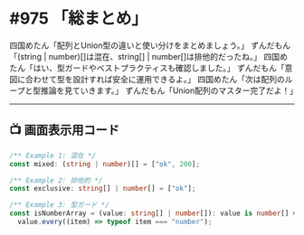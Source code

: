# #975 「総まとめ」

四国めたん「配列とUnion型の違いと使い分けをまとめましょう。」
ずんだもん「(string | number)[]は混在、string[] | number[]は排他的だったね。」
四国めたん「はい、型ガードやベストプラクティスも確認しました。」
ずんだもん「意図に合わせて型を設計すれば安全に運用できるよ。」
四国めたん「次は配列のループと型推論を見ていきます。」
ずんだもん「Union配列のマスター完了だよ！」

---

## 📺 画面表示用コード

```typescript
/** Example 1: 混在 */
const mixed: (string | number)[] = ["ok", 200];

/** Example 2: 排他的 */
const exclusive: string[] | number[] = ["ok"];

/** Example 3: 型ガード */
const isNumberArray = (value: string[] | number[]): value is number[] =>
  value.every((item) => typeof item === "number");
```
